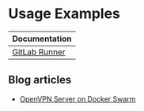 # Usage Examples

| **Documentation** |
|-------------------|
| [GitLab Runner](gitlab-runner.md) |

## Blog articles

* [OpenVPN Server on Docker Swarm ](https://alex.thom.ae/2020/02/22/openvpn-server-docker-swarm/)
